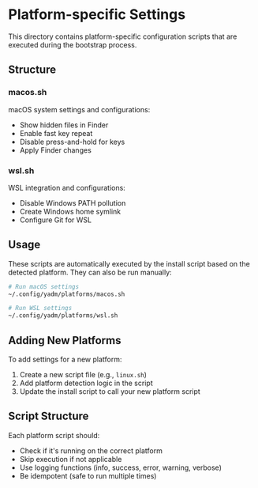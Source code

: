 # Platform-specific Settings

This directory contains platform-specific configuration scripts that are executed during the bootstrap process.

## Structure

### macos.sh
macOS system settings and configurations:
- Show hidden files in Finder
- Enable fast key repeat
- Disable press-and-hold for keys
- Apply Finder changes

### wsl.sh
WSL integration and configurations:
- Disable Windows PATH pollution
- Create Windows home symlink
- Configure Git for WSL

## Usage

These scripts are automatically executed by the install script based on the detected platform. They can also be run manually:

```bash
# Run macOS settings
~/.config/yadm/platforms/macos.sh

# Run WSL settings
~/.config/yadm/platforms/wsl.sh
```

## Adding New Platforms

To add settings for a new platform:

1. Create a new script file (e.g., `linux.sh`)
2. Add platform detection logic in the script
3. Update the install script to call your new platform script

## Script Structure

Each platform script should:
- Check if it's running on the correct platform
- Skip execution if not applicable
- Use logging functions (info, success, error, warning, verbose)
- Be idempotent (safe to run multiple times)